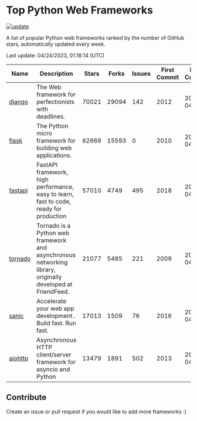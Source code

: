 # Top Python Web Frameworks

[![update](https://github.com/sunnysid3up/python-web-frameworks/actions/workflows/update.yml/badge.svg)](https://github.com/sunnysid3up/python-web-frameworks/actions/workflows/update.yml)

A list of popular Python web frameworks ranked by the number of GitHub stars, automatically updated every week.

Last update: 04/24/2023, 01:18:14 (UTC)

| Name          | Description          | Stars                     | Forks          | Issues               | First Commit        | Last Commit         |
|---------------|----------------------|---------------------------|----------------|----------------------|---------------------|---------------------|
| [django](https://github.com/django/django) | The Web framework for perfectionists with deadlines. | 70021 | 29094 | 142 | 2012 | 2023-04-24 |
| [flask](https://github.com/pallets/flask) | The Python micro framework for building web applications. | 62668 | 15593 | 0 | 2010 | 2023-04-24 |
| [fastapi](https://github.com/tiangolo/fastapi) | FastAPI framework, high performance, easy to learn, fast to code, ready for production | 57010 | 4749 | 495 | 2018 | 2023-04-23 |
| [tornado](https://github.com/tornadoweb/tornado) | Tornado is a Python web framework and asynchronous networking library, originally developed at FriendFeed. | 21077 | 5485 | 221 | 2009 | 2023-04-23 |
| [sanic](https://github.com/sanic-org/sanic) |  Accelerate your web app development . Build fast. Run fast. | 17013 | 1509 | 76 | 2016 | 2023-04-24 |
| [aiohttp](https://github.com/aio-libs/aiohttp) | Asynchronous HTTP client/server framework for asyncio and Python | 13479 | 1891 | 502 | 2013 | 2023-04-23 |

## Contribute 

Create an issue or pull request if you would like to add more frameworks :)